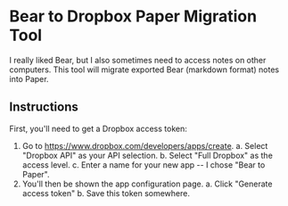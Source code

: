 # Bear to Dropbox Paper Migration Tool

I really liked Bear, but I also sometimes need to access notes on other
computers.  This tool will migrate exported Bear (markdown format)
notes into Paper.

## Instructions

First, you'll need to get a Dropbox access token:

1. Go to https://www.dropbox.com/developers/apps/create.
    a. Select "Dropbox API" as your API selection.
    b. Select "Full Dropbox" as the access level.
    c. Enter a name for your new app -- I chose "Bear to Paper".
2. You'll then be shown the app configuration page.
    a. Click "Generate access token"
    b. Save this token somewhere.
